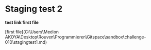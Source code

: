 # Staging test 2

 **test link first file**

 [first file](C:\Users\Medion AKOYA\Desktop\Rouven\Programmieren\Gitspace\sandbox\challenge-010\stagingtest1.md)


